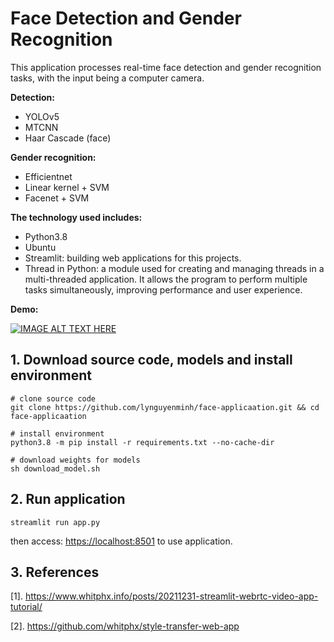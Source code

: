 # Face Detection and Gender Recognition

This application processes real-time face detection and gender recognition tasks, with the input being a computer camera.

**Detection:**
* YOLOv5
* MTCNN
* Haar Cascade (face)

**Gender recognition:**
* Efficientnet
* Linear kernel + SVM
* Facenet + SVM

**The technology used includes:**
* Python3.8
* Ubuntu
* Streamlit: building web applications for this projects.
* Thread in Python: a module used for creating and managing threads in a multi-threaded application. It allows the program to perform multiple tasks simultaneously, improving performance and user experience.

**Demo:**

[![IMAGE ALT TEXT HERE](https://img.youtube.com/vi/k9OA-JBUQ1U/0.jpg)](https://www.youtube.com/watch?v=k9OA-JBUQ1U)

## 1. Download source code, models and install environment

```
# clone source code
git clone https://github.com/lynguyenminh/face-applicaation.git && cd face-applicaation

# install environment
python3.8 -m pip install -r requirements.txt --no-cache-dir

# download weights for models
sh download_model.sh
```

## 2. Run application
```
streamlit run app.py
```
then access: [ https://localhost:8501](http://localhost:8501/) to use application.
## 3. References
[1]. https://www.whitphx.info/posts/20211231-streamlit-webrtc-video-app-tutorial/

[2]. https://github.com/whitphx/style-transfer-web-app
